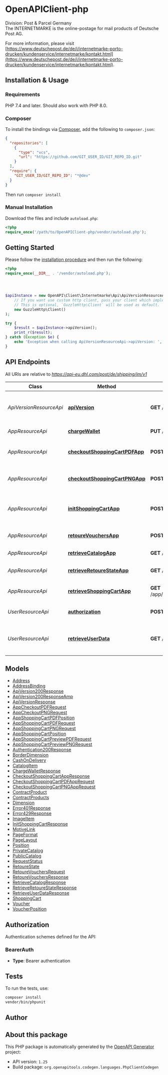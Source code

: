 # OpenAPIClient-php

Division: Post & Parcel Germany<br /> The INTERNETMARKE is the online-postage for mail products of Deutsche Post AG.

For more information, please visit [https://www.deutschepost.de/de/i/internetmarke-porto-drucken/kundenservice/internetmarke/kontakt.html](https://www.deutschepost.de/de/i/internetmarke-porto-drucken/kundenservice/internetmarke/kontakt.html).

## Installation & Usage

### Requirements

PHP 7.4 and later.
Should also work with PHP 8.0.

### Composer

To install the bindings via [Composer](https://getcomposer.org/), add the following to `composer.json`:

```json
{
  "repositories": [
    {
      "type": "vcs",
      "url": "https://github.com/GIT_USER_ID/GIT_REPO_ID.git"
    }
  ],
  "require": {
    "GIT_USER_ID/GIT_REPO_ID": "*@dev"
  }
}
```

Then run `composer install`

### Manual Installation

Download the files and include `autoload.php`:

```php
<?php
require_once('/path/to/OpenAPIClient-php/vendor/autoload.php');
```

## Getting Started

Please follow the [installation procedure](#installation--usage) and then run the following:

```php
<?php
require_once(__DIR__ . '/vendor/autoload.php');




$apiInstance = new OpenAPI\Client\Internetmarke\Api\ApiVersionResourceApi(
    // If you want use custom http client, pass your client which implements `GuzzleHttp\ClientInterface`.
    // This is optional, `GuzzleHttp\Client` will be used as default.
    new GuzzleHttp\Client()
);

try {
    $result = $apiInstance->apiVersion();
    print_r($result);
} catch (Exception $e) {
    echo 'Exception when calling ApiVersionResourceApi->apiVersion: ', $e->getMessage(), PHP_EOL;
}

```

## API Endpoints

All URIs are relative to *https://api-eu.dhl.com/post/de/shipping/im/v1*

Class | Method | HTTP request | Description
------------ | ------------- | ------------- | -------------
*ApiVersionResourceApi* | [**apiVersion**](docs/Api/ApiVersionResourceApi.md#apiversion) | **GET** / | Get information about this REST Api version.
*AppResourceApi* | [**chargeWallet**](docs/Api/AppResourceApi.md#chargewallet) | **PUT** /app/wallet | Charge users wallet
*AppResourceApi* | [**checkoutShoppingCartPDFApp**](docs/Api/AppResourceApi.md#checkoutshoppingcartpdfapp) | **POST** /app/shoppingcart/pdf | Checkouts ot the PDF shopping cart.
*AppResourceApi* | [**checkoutShoppingCartPNGApp**](docs/Api/AppResourceApi.md#checkoutshoppingcartpngapp) | **POST** /app/shoppingcart/png | Checkouts ot the PNG shopping cart.
*AppResourceApi* | [**initShoppingCartApp**](docs/Api/AppResourceApi.md#initshoppingcartapp) | **POST** /app/shoppingcart | Initializes a shopping cart and returns the shopOrderId.
*AppResourceApi* | [**retoureVouchersApp**](docs/Api/AppResourceApi.md#retourevouchersapp) | **POST** /app/retoure | Retoure vouchers For App.
*AppResourceApi* | [**retrieveCatalogApp**](docs/Api/AppResourceApi.md#retrievecatalogapp) | **GET** /app/catalog | Retrieve catalogs.
*AppResourceApi* | [**retrieveRetoureStateApp**](docs/Api/AppResourceApi.md#retrieveretourestateapp) | **GET** /app/retoure | Retrieve retoure state for App.
*AppResourceApi* | [**retrieveShoppingCartApp**](docs/Api/AppResourceApi.md#retrieveshoppingcartapp) | **GET** /app/shoppingcart/{shopOrderId} | Retrieves a shopping cart.
*UserResourceApi* | [**authorization**](docs/Api/UserResourceApi.md#authorization) | **POST** /user | Get authorization token.
*UserResourceApi* | [**retrieveUserData**](docs/Api/UserResourceApi.md#retrieveuserdata) | **GET** /user/profile | Authenticate and retrieve authorized user&#39;s data for shop.

## Models

- [Address](docs/Model/Address.md)
- [AddressBinding](docs/Model/AddressBinding.md)
- [ApiVersion200Response](docs/Model/ApiVersion200Response.md)
- [ApiVersion200ResponseAmp](docs/Model/ApiVersion200ResponseAmp.md)
- [ApiVersionResponse](docs/Model/ApiVersionResponse.md)
- [AppCheckoutPDFRequest](docs/Model/AppCheckoutPDFRequest.md)
- [AppCheckoutPNGRequest](docs/Model/AppCheckoutPNGRequest.md)
- [AppShoppingCartPDFPosition](docs/Model/AppShoppingCartPDFPosition.md)
- [AppShoppingCartPDFRequest](docs/Model/AppShoppingCartPDFRequest.md)
- [AppShoppingCartPNGRequest](docs/Model/AppShoppingCartPNGRequest.md)
- [AppShoppingCartPosition](docs/Model/AppShoppingCartPosition.md)
- [AppShoppingCartPreviewPDFRequest](docs/Model/AppShoppingCartPreviewPDFRequest.md)
- [AppShoppingCartPreviewPNGRequest](docs/Model/AppShoppingCartPreviewPNGRequest.md)
- [Authentication200Response](docs/Model/Authentication200Response.md)
- [BorderDimension](docs/Model/BorderDimension.md)
- [CashOnDelivery](docs/Model/CashOnDelivery.md)
- [CatalogItem](docs/Model/CatalogItem.md)
- [ChargeWalletResponse](docs/Model/ChargeWalletResponse.md)
- [CheckoutShoppingCartAppResponse](docs/Model/CheckoutShoppingCartAppResponse.md)
- [CheckoutShoppingCartPDFAppRequest](docs/Model/CheckoutShoppingCartPDFAppRequest.md)
- [CheckoutShoppingCartPNGAppRequest](docs/Model/CheckoutShoppingCartPNGAppRequest.md)
- [ContractProduct](docs/Model/ContractProduct.md)
- [ContractProducts](docs/Model/ContractProducts.md)
- [Dimension](docs/Model/Dimension.md)
- [Error401Response](docs/Model/Error401Response.md)
- [Error429Response](docs/Model/Error429Response.md)
- [ImageItem](docs/Model/ImageItem.md)
- [InitShoppingCartResponse](docs/Model/InitShoppingCartResponse.md)
- [MotiveLink](docs/Model/MotiveLink.md)
- [PageFormat](docs/Model/PageFormat.md)
- [PageLayout](docs/Model/PageLayout.md)
- [Position](docs/Model/Position.md)
- [PrivateCatalog](docs/Model/PrivateCatalog.md)
- [PublicCatalog](docs/Model/PublicCatalog.md)
- [RequestStatus](docs/Model/RequestStatus.md)
- [RetoureState](docs/Model/RetoureState.md)
- [RetoureVouchersRequest](docs/Model/RetoureVouchersRequest.md)
- [RetoureVouchersResponse](docs/Model/RetoureVouchersResponse.md)
- [RetrieveCatalogResponse](docs/Model/RetrieveCatalogResponse.md)
- [RetrieveRetoureStateResponse](docs/Model/RetrieveRetoureStateResponse.md)
- [RetrieveUserDataResponse](docs/Model/RetrieveUserDataResponse.md)
- [ShoppingCart](docs/Model/ShoppingCart.md)
- [Voucher](docs/Model/Voucher.md)
- [VoucherPosition](docs/Model/VoucherPosition.md)

## Authorization

Authentication schemes defined for the API:
### BearerAuth

- **Type**: Bearer authentication

## Tests

To run the tests, use:

```bash
composer install
vendor/bin/phpunit
```

## Author



## About this package

This PHP package is automatically generated by the [OpenAPI Generator](https://openapi-generator.tech) project:

- API version: `1.25`
- Build package: `org.openapitools.codegen.languages.PhpClientCodegen`
